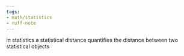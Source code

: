 ```yaml
---
tags:
- math/statistics
- ruff-note
---
```

in statistics a statistical distance quantifies  the distance between two statistical objects 